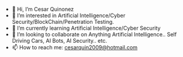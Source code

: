 - 👋 Hi, I’m Cesar Quinonez
- 👀 I’m interested in Artificial Intelligence/Cyber Security/BlockChain/Penetration Testing.
- 🌱 I’m currently learning Artificial Intelligence/Cyber Security
- 💞️ I’m looking to collaborate on Anything Artificial Intelligence.. Self Driving Cars, AI Bots, AI Security.. etc.
- 📫 How to reach me: cesarquin2009@hotmail.com

<!---
cesarmigo/cesarmigo is a ✨ special ✨ repository because its `README.md` (this file) appears on your GitHub profile.
You can click the Preview link to take a look at your changes.
--->
